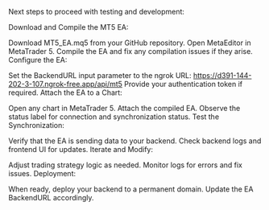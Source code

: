 Next steps to proceed with testing and development:

Download and Compile the MT5 EA:

Download MT5_EA.mq5 from your GitHub repository.
Open MetaEditor in MetaTrader 5.
Compile the EA and fix any compilation issues if they arise.
Configure the EA:

Set the BackendURL input parameter to the ngrok URL:
https://d391-144-202-3-107.ngrok-free.app/api/mt5
Provide your authentication token if required.
Attach the EA to a Chart:

Open any chart in MetaTrader 5.
Attach the compiled EA.
Observe the status label for connection and synchronization status.
Test the Synchronization:

Verify that the EA is sending data to your backend.
Check backend logs and frontend UI for updates.
Iterate and Modify:

Adjust trading strategy logic as needed.
Monitor logs for errors and fix issues.
Deployment:

When ready, deploy your backend to a permanent domain.
Update the EA BackendURL accordingly.
